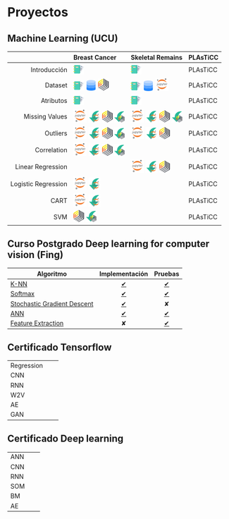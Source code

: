 # Proyectos

## Machine Learning (UCU)

|                     | Breast Cancer       | Skeletal Remains   | PLAsTiCC | 
|--------------------:|:-------------------|:--------------------| ------- |
| Introducción        | [![RM](./img/dc.png)][1]  | [![RM](./img/dc.png)][2_1]  | PLAsTiCC |
| Dataset             | [![DOC](./img/dc.png)][2] [![Dataset](./img/dd.png)][23] [![RM](./img/rm.png)][3] | [![Dataset](./img/dc.png)][2_4] [![Dataset](./img/dd.png)][2_3] [![Dataset](./img/jn.png)][2_5] |PLAsTiCC |
| Atributos           | [![RM](./img/dc.png)][4]  | [![RM](./img/dc.png)][2_2]  |PLAsTiCC |
| Missing Values      | [![RM](./img/jn.png)][5] [![RM](./img/jd.png)][25] [![RM](./img/rm.png)][6] [![RM](./img/rd.png)][24]  |  [![RM](./img/jn.png)][2_6] [![RM](./img/jd.png)][2_9] [![RM](./img/rm.png)][2_12] [![RM](./img/rd.png)][2_13] |PLAsTiCC |
| Outliers            | [![RM](./img/jn.png)][7] [![RM](./img/jd.png)][26] [![RM](./img/rm.png)][8] [![RM](./img/rd.png)][21]   | [![RM](./img/jn.png)][2_7] [![RM](./img/jd.png)][2_10] [![RM](./img/rm.png)][2_14] |PLAsTiCC |
| Correlation         | [![RM](./img/jn.png)][19] [![RM](./img/jd.png)][27] [![RM](./img/rm.png)][20] [![RM](./img/rd.png)][22] |   | PLAsTiCC |
| Linear Regression   |  | [![RM](./img/jn.png)][2_8] [![RM](./img/jd.png)][2_11] [![RM](./img/rm.png)][2_15] |PLAsTiCC |
| Logistic Regression | [![RM](./img/jn.png)][11] [![](./img/jd.png)][12] |   |PLAsTiCC |
| CART                | [![RM](./img/jn.png)][13] [![](./img/jd.png)][14] |   |PLAsTiCC |
| SVM                 | [![](./img/rm.png)][15] [![](./img/rd.png)][16] |   |PLAsTiCC |

[1]: ./proyects/breast-cancer/1_introduction.md
[2]: ./proyects/breast-cancer/2_dataset.md
[23]: https://drive.google.com/file/d/1N31jS36zYpPMVXFy1AqcbxCgJodye0bW/view?usp=sharing
[3]: ./proyects/breast-cancer/2_dataset_rapidminer.md
[4]: ./proyects/breast-cancer/3_attributes_text.md
[5]: ./proyects/breast-cancer/4_missing_values_code.md
[6]: ./proyects/breast-cancer/4_missing_values_rapidminer.md
[25]: https://drive.google.com/file/d/13QAtVBRNAjF_7PL_QxUb_bbmdfuNIIBh/view?usp=sharing
[24]: https://drive.google.com/file/d/1OGvxyWzjjxLlCi36yNKFzMCeQoL7PEUP/view?usp=sharing
[7]: ./proyects/breast-cancer/5_outliers_code.md
[26]: https://drive.google.com/file/d/1J0YxNysM__epSxv9qC35dw_pUN7PEjFP/view?usp=sharing
[21]: https://drive.google.com/file/d/1Wl7EbF4hMsidKGcm8Fr6wGTw0x5GIgNd/view?usp=sharing
[19]: ./proyects/breast-cancer/6_correlation_code.md
[27]: https://drive.google.com/file/d/1HzOwoi8c0WAsTh10GIxluBqPCRE_MZy6/view?usp=sharing
[20]: ./proyects/breast-cancer/6_correlation_rapidminer.md
[22]: https://drive.google.com/file/d/1LrBDKFolKlYzN1JeliW61lSSXrE3CbWm/view?usp=sharing
[8]: ./proyects/breast-cancer/5_outliers_rapidminer.md
[9]: ./proyects/breast-cancer/
[10]: ./proyects/breast-cancer/
[11]: ./proyects/breast-cancer/8_logistic_regression_code.md
[12]: https://drive.google.com/file/d/1jGZdum82wDCsL4c2eGyltIQGhnWFdR3e/view?usp=sharing
[13]: ./proyects/breast-cancer/7_CART_code.md
[14]: https://drive.google.com/file/d/14kr4rsp7mNqpNT2p_WISr-KOOVWmydxu/view?usp=sharing
[15]: ./proyects/breast-cancer/9_SVM_rapidminer.md
[16]: https://drive.google.com/file/d/141aHUtPFuTgDtkpVs7NV7BaM5crYwavm/view?usp=sharing
[17]: ./proyects/breast-cancer/UNUSED-UNUSED-UNUSED
[18]: ./proyects/breast-cancer/UNUSED-UNUSED-UNUSED

[2_1]: ./proyects/skeletal-remains/1_introduction.md
[2_2]: ./proyects/skeletal-remains/3_attributes_text.md
[2_4]: ./proyects/skeletal-remains/2_dataset.md
[2_5]: ./proyects/skeletal-remains/2_dataset_code.md
[2_3]: https://drive.google.com/file/d/1FW2yhiYE35hSLrAabjBpor1f23vAchCm/view?usp=sharing
[2_6]: ./proyects/skeletal-remains/4_missing_values_code.md
[2_7]: ./proyects/skeletal-remains/5_outliers_code.md
[2_8]: ./proyects/skeletal-remains/10_linear_regression.md
[2_9]: https://drive.google.com/file/d/1QJrkH7FepLMd3x2FI_zO_Vp1XTFUzMPm/view?usp=sharing
[2_10]: https://drive.google.com/file/d/1W8TGU0OziPPN1Bf49lY74KIq22f7P0bp/view?usp=sharing
[2_11]: https://drive.google.com/file/d/1rgjs3WasXmS7Kv8dXdY7AGBAJO1d_Q7Y/view?usp=sharing
[2_12]: ./proyects/skeletal-remains/4_missing_values_rapidminer.md
[2_13]: https://drive.google.com/file/d/1kkWEYlrdIHpbOhj6z-21NoXKz7rf7yC2/view?usp=sharing
[2_14]: ./proyects/skeletal-remains/5_outliers_rapidminer.md
[2_15]: ./proyects/skeletal-remains/10_linear_regression_rapidminer.md

## Curso Postgrado Deep learning for computer vision (Fing)

| Algoritmo | Implementación | Pruebas |  
|-----------|:--------------:|:-------:|
| [K-NN](./proyects/deep-learning/k-nn.md) | [✔](./proyects/deep-learning/knn-implementation.md) | [✔](./proyects/deep-learning/k-nn.md)  |
| [Softmax](./proyects/deep-learning/softmax.md) | [✔](./proyects/deep-learning/softmax-implementation.md) | [✔](./proyects/deep-learning/softmax.md) |
| [Stochastic Gradient Descent](./proyects/deep-learning/stochastic-gradient-descent.md)  | [✔](./proyects/deep-learning/stochastic-gradient-descent.md#linear-classifier-&-sgd-implementation) | ✘ |
| [ANN](./proyects/deep-learning/ann.md) | [✔](./proyects/deep-learning/ann-implementation.md) | [✔](./proyects/deep-learning/ann.md) | 
| [Feature Extraction](./proyects/deep-learning/image-feature.md) | ✘ | [✔](./proyects/deep-learning/image-features.md) | 

## Certificado Tensorflow

|  | |  | 
|:--|:---:|:----:|
| Regression | | |
| CNN  | | |
| RNN  | | |
| W2V  | | | 
| AE   | | | 
| GAN  | | | 

## Certificado Deep learning

|      |   |   | 
|:-----|:-:|:-:|
| ANN  | | |
| CNN  | | |
| RNN  | | |
| SOM  | | |
| BM   | | |
| AE   | | |

